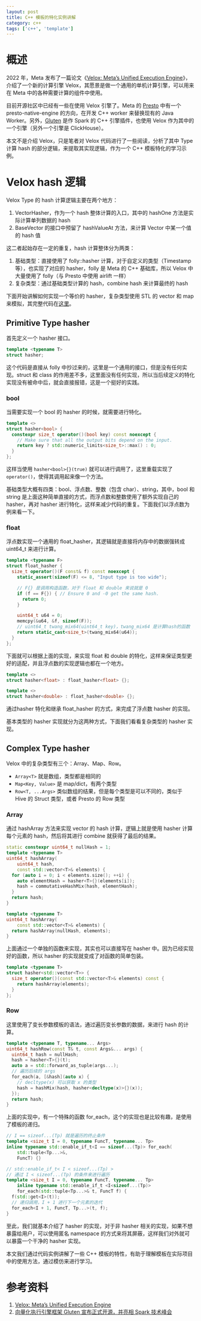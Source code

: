 ```yaml
---
layout: post
title: C++ 模板的特化实例讲解
category: c++
tags: ['c++', 'template']
---
```


# 概述

2022 年，Meta 发布了一篇论文《[Velox: Meta’s Unified Execution Engine](https://research.facebook.com/publications/velox-metas-unified-execution-engine/)》，介绍了一个新的计算引擎 Velox，其愿景是做一个通用的单机计算引擎，可以用来在 Meta 中的各种需要计算的组件中使用。

目前开源社区中已经有一些在使用 Velox 引擎了。Meta 的 [Presto](https://github.com/prestodb/presto) 中有一个 presto-native-engine 的方向，在开发 C++ worker 来替换现有的 Java Worker。另外，[Gluten](https://github.com/oap-project/gluten) 是作 Spark 的 C++ 引擎插件，也使用 Velox 作为其中的一个引擎（另外一个引擎是 ClickHouse）。

本文不是介绍 Velox，只是笔者对 Velox 代码进行了一些阅读，分析了其中 Type 计算 hash 的部分逻辑，来提取其实现逻辑，作为一个 C++ 模板特化的学习示例。

# Velox hash 逻辑

Velox Type 的 hash 计算逻辑主要在两个地方：
1. VectorHasher，作为一个 hash 整体计算的入口，其中的 hashOne 方法是实际计算单列数据的 hash
2. BaseVector 的接口中预留了 hashValueAt 方法，来计算 Vector 中某一个值的 hash 值

这二者起始存在一定的重复，hash 计算整体分为两类：
1. 基础类型：直接使用了 folly::hasher 计算，对于自定义的类型（Timestamp 等），也实现了对应的 hasher，folly 是 Meta 的 C++ 基础库，所以 Velox 中大量使用了 folly（与 Presto 中使用 airlift 一样）
2. 复杂类型：通过基础类型计算的 hash，combine hash 来计算最终的 hash

下面开始讲解如何实现一个等价的 hasher，复杂类型使用 STL 的 vector 和 map 来模拟，其完整代码在[这里](https://github.com/icejoywoo/cxx_snippets/blob/master/velox_/velox_hasher.cpp)。

## Primitive Type hasher

首先定义一个 hasher 接口。

```cpp
template <typename T>
struct hasher;
```

这个代码是直接从 folly 中抄过来的，这里是一个通用的接口，但是没有任何实现。struct 和 class 的作用差不多，这里面没有任何实现，所以当后续定义的特化实现没有被命中后，就会直接报错，这是一个挺好的实践。

### bool

当需要实现一个 bool 的 hasher 的时候，就需要进行特化。
 
```cpp
template <>
struct hasher<bool> {
  constexpr size_t operator()(bool key) const noexcept {
    // Make sure that all the output bits depend on the input.
    return key ? std::numeric_limits<size_t>::max() : 0;
  }
};
```

这样当使用 `hasher<bool>{}(true)` 就可以进行调用了，这里重载实现了 `operator()`，使得其调用起来像一个方法。

基础类型大概有四类：bool、浮点数、整数（包含 char）、string，其中，bool 和 string 是上面这种简单直接的方式，而浮点数和整数使用了额外实现自己的 hasher，再对 hasher 进行特化，这样来减少代码的重复。下面我们以浮点数为例来看一下。

### float

浮点数实现一个通用的 float_hasher，其逻辑就是直接将内存中的数据强转成 uint64_t 来进行计算。


```cpp
template <typename F>
struct float_hasher {
  size_t operator()(F const& f) const noexcept {
    static_assert(sizeof(F) <= 8, "Input type is too wide");

    // F{} 是调用构造函数，对于 float 和 double 来说就是 0
    if (f == F{}) { // Ensure 0 and -0 get the same hash.
      return 0;
    }

    uint64_t u64 = 0;
    memcpy(&u64, &f, sizeof(F));
    // uint64_t twang_mix64(uint64_t key)，twang_mix64 是计算hash的函数
    return static_cast<size_t>(twang_mix64(u64));
  }
};
```

下面就可以根据上面的实现，来实现 float 和 double 的特化，这样来保证类型更好的适配，并且浮点数的实现逻辑也都在一个地方。

```cpp
template <>
struct hasher<float> : float_hasher<float> {};

template <>
struct hasher<double> : float_hasher<double> {};
```

通过hasher 特化和继承 float_hasher 的方式，来完成了浮点数 hasher 的实现。

基本类型的 hasher 实现就分为这两种方式，下面我们看看复杂类型的 hasher 实现。

## Complex Type hasher

Velox 中的复杂类型有三个：Array、Map、Row。
* `Array<T>` 就是数组，类型都是相同的
* `Map<Key, Value>` 是 map/dict，有两个类型
* `Row<T, ...Args>` 类似数组的结果，但是每个类型是可以不同的，类似于 Hive 的 Struct 类型，或者 Presto 的 Row 类型

### Array

通过 hashArray 方法来实现 vector 的 hash 计算，逻辑上就是使用 hasher 计算每个元素的 hash，然后将其进行 combine 就获得了最后的结果。

```cpp
static constexpr uint64_t nullHash = 1;
template <typename T>
uint64_t hashArray(
    uint64_t hash,
    const std::vector<T>& elements) {
  for (auto i = 0; i < elements.size(); ++i) {
    auto elementHash = hasher<T>{}(elements[i]);
    hash = commutativeHashMix(hash, elementHash);
  }
  return hash;
}

template <typename T>
uint64_t hashArray(
    const std::vector<T>& elements) {
  return hashArray(nullHash, elements);
}
```

上面通过一个单独的函数来实现，其实也可以直接写在 hasher 中。因为已经实现好的函数，所以 hasher 的实现就变成了对函数的简单包装。

```cpp
template <typename T>
struct hasher<std::vector<T>> {
  size_t operator()(const std::vector<T>& elements) const {
    return hashArray(elements);
  }
};
```


### Row

这里使用了变长参数模板的语法，通过遍历变长参数的数据，来进行 hash 的计算。

```cpp
template <typename T, typename... Args>
uint64_t hashRow(const T& t, const Args&... args) {
  uint64_t hash = nullHash;
  hash = hasher<T>{}(t);
  auto a = std::forward_as_tuple(args...);
  // 遍历后续的 args
  for_each(a, [&hash](auto x) {
  	// decltype(x) 可以获取 x 的类型
    hash = hashMix(hash, hasher<decltype(x)>{}(x));
  });
  return hash;
}
```

上面的实现中，有一个特殊的函数 for_each，这个的实现也是比较有趣，是使用了模板的递归。

```cpp
// I == sizeof...(Tp) 就是遍历的终止条件
template <size_t I = 0, typename FuncT, typename... Tp>
inline typename std::enable_if_t<I == sizeof...(Tp)> for_each(
    std::tuple<Tp...>&,
    FuncT) {}

// std::enable_if_t< I < sizeof...(Tp) >
// 通过 I < sizeof...(Tp) 的条件来进行遍历
template <size_t I = 0, typename FuncT, typename... Tp>
    inline typename std::enable_if_t <I<sizeof...(Tp)> 
    for_each(std::tuple<Tp...>& t, FuncT f) {
  f(std::get<I>(t));
  // 递归调用，I + 1 进行下一个元素的迭代
  for_each<I + 1, FuncT, Tp...>(t, f);
}
```


至此，我们就基本介绍了 hasher 的实现，对于非 hasher 相关的实现，如果不想暴露给用户，可以使用匿名 namespace 的方式来将其屏蔽，这样我们对外就可以暴露一个干净的 hasher 实现。


本文我们通过代码实例讲解了一些 C++ 模板的特性，有助于理解模板在实际项目中的使用方法，通过模仿来进行学习。

# 参考资料

1. [Velox: Meta’s Unified Execution Engine](https://research.facebook.com/publications/velox-metas-unified-execution-engine/)
2. [向量化执行引擎框架 Gluten 宣布正式开源，并亮相 Spark 技术峰会](https://cn.kyligence.io/blog/gluten-spark/)